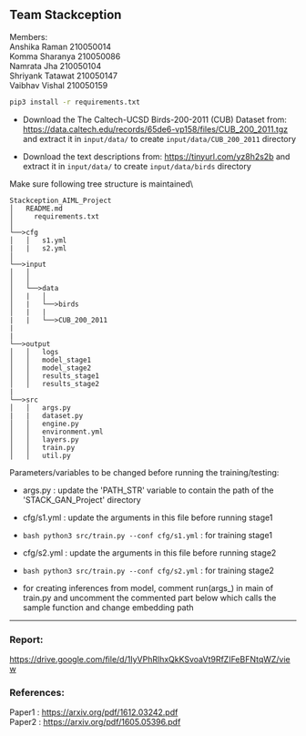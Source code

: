 ## Team Stackception
Members:\
Anshika Raman       210050014\
Komma Sharanya      210050086\
Namrata Jha         210050104\
Shriyank Tatawat    210050147\
Vaibhav Vishal      210050159

```bash
pip3 install -r requirements.txt 
```
- Download the The Caltech-UCSD Birds-200-2011 (CUB) Dataset from: https://data.caltech.edu/records/65de6-vp158/files/CUB_200_2011.tgz and extract it in `input/data/` to create `input/data/CUB_200_2011` directory

- Download the text descriptions from: https://tinyurl.com/yz8h2s2b and extract it in `input/data/` to create `input/data/birds` directory

Make sure following tree structure is maintained\


```
Stackception_AIML_Project
│   README.md   
│	  requirements.txt
│
└──>cfg
│   │   s1.yml
|   |   s2.yml
│   
└──>input
│   │
│   │
│   └──>data
│   |   │
│   |   └──>birds
│   |   |    
|   |   └──>CUB_200_2011
|
|
└──>output
│   │   logs
│   │   model_stage1
│   │   model_stage2
│   │   results_stage1
│   │   results_stage2
|
└──>src
│   │   args.py
|   |   dataset.py
│   │   engine.py
│   │   environment.yml
│   │   layers.py
│   │   train.py
│   │   util.py
```

Parameters/variables to be changed before running the training/testing:

- args.py   :  update the 'PATH_STR' variable to contain the path of the 'STACK_GAN_Project' directory

- cfg/s1.yml : update the arguments in this file before running stage1

- ```bash python3 src/train.py --conf cfg/s1.yml``` : for training stage1

- cfg/s2.yml : update the arguments in this file before running stage2

- ```bash python3 src/train.py --conf cfg/s2.yml``` : for training stage2

- for creating inferences from model, comment run(args_) in main of train.py and uncomment the commented part below which calls the sample function and change embedding path

--------------------------------------------------------------------------------------------
### Report:
https://drive.google.com/file/d/1IyVPhRlhxQkKSvoaVt9RfZIFeBFNtqWZ/view <br>

### References:
Paper1 : https://arxiv.org/pdf/1612.03242.pdf \
Paper2 : https://arxiv.org/pdf/1605.05396.pdf 
